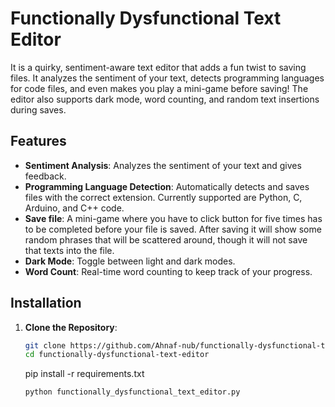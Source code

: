 # Functionally Dysfunctional Text Editor

It is a quirky, sentiment-aware text editor that adds a fun twist to saving files. It analyzes the sentiment of your text, detects programming languages for code files, and even makes you play a mini-game before saving! The editor also supports dark mode, word counting, and random text insertions during saves.

## Features

- **Sentiment Analysis**: Analyzes the sentiment of your text and gives feedback.
- **Programming Language Detection**: Automatically detects and saves files with the correct extension. Currently supported are Python, C, Arduino, and C++ code.
- **Save file**: A mini-game where you have to click button for five times has to be completed before your file is saved. After saving it will show some random phrases that will be scattered around, though it will not save that texts into the file.
- **Dark Mode**: Toggle between light and dark modes.
- **Word Count**: Real-time word counting to keep track of your progress.

## Installation

1. **Clone the Repository**:
   ```bash
   git clone https://github.com/Ahnaf-nub/functionally-dysfunctional-text-editor.git
   cd functionally-dysfunctional-text-editor
   
   ```
   pip install -r requirements.txt

   ```
   python functionally_dysfunctional_text_editor.py
   

